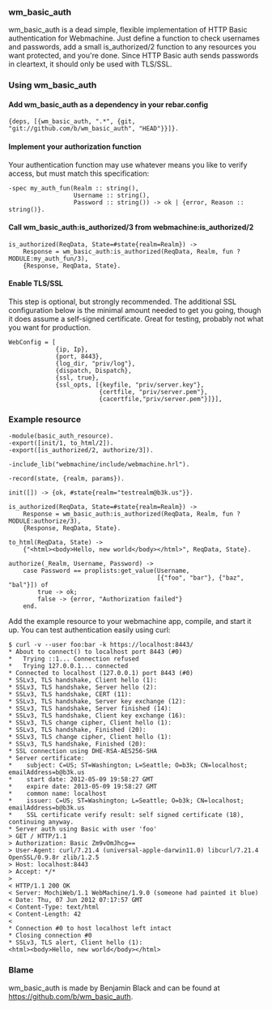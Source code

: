 ### wm_basic_auth

wm_basic_auth is a dead simple, flexible implementation of HTTP Basic authentication for Webmachine.  Just define a function to check usernames and passwords, add a small is_authorized/2 function to any resources you want protected, and you're done.  Since HTTP Basic auth sends passwords in cleartext, it should only be used with TLS/SSL.

### Using wm_basic_auth

#### Add wm_basic_auth as a dependency in your rebar.config

	{deps, [{wm_basic_auth, ".*", {git, "git://github.com/b/wm_basic_auth", "HEAD"}}]}.

#### Implement your authorization function

Your authentication function may use whatever means you like to verify access, but must match
this specification:

	-spec my_auth_fun(Realm :: string(),
	                  Username :: string(),
	                  Password :: string()) -> ok | {error, Reason :: string()}.

#### Call wm_basic_auth:is_authorized/3 from webmachine:is_authorized/2

	is_authorized(ReqData, State=#state{realm=Realm}) ->
	    Response = wm_basic_auth:is_authorized(ReqData, Realm, fun ?MODULE:my_auth_fun/3),
	    {Response, ReqData, State}.


#### Enable TLS/SSL

This step is optional, but strongly recommended.  The additional SSL configuration below is the minimal
amount needed to get you going, though it does assume a self-signed certificate.  Great for testing,
probably not what you want for production.

	WebConfig = [
	             {ip, Ip},
	             {port, 8443},
	             {log_dir, "priv/log"},
	             {dispatch, Dispatch},
	             {ssl, true},
				 {ssl_opts, [{keyfile, "priv/server.key"},
							 {certfile, "priv/server.pem"},
							 {cacertfile,"priv/server.pem"}]}],

### Example resource

	-module(basic_auth_resource).
	-export([init/1, to_html/2]).
	-export([is_authorized/2, authorize/3]).

	-include_lib("webmachine/include/webmachine.hrl").

	-record(state, {realm, params}).

	init([]) -> {ok, #state{realm="testrealm@b3k.us"}}.

	is_authorized(ReqData, State=#state{realm=Realm}) ->
	    Response = wm_basic_auth:is_authorized(ReqData, Realm, fun ?MODULE:authorize/3),
	    {Response, ReqData, State}.

	to_html(ReqData, State) ->
	    {"<html><body>Hello, new world</body></html>", ReqData, State}.

	authorize(_Realm, Username, Password) ->
	  	case Password == proplists:get_value(Username,
	    			                         [{"foo", "bar"}, {"baz", "bal"}]) of
			true -> ok;
			false -> {error, "Authorization failed"}
		end.

Add the example resource to your webmachine app, compile, and start it up.  You can test
authentication easily using curl:

	$ curl -v --user foo:bar -k https://localhost:8443/
	* About to connect() to localhost port 8443 (#0)
	*   Trying ::1... Connection refused
	*   Trying 127.0.0.1... connected
	* Connected to localhost (127.0.0.1) port 8443 (#0)
	* SSLv3, TLS handshake, Client hello (1):
	* SSLv3, TLS handshake, Server hello (2):
	* SSLv3, TLS handshake, CERT (11):
	* SSLv3, TLS handshake, Server key exchange (12):
	* SSLv3, TLS handshake, Server finished (14):
	* SSLv3, TLS handshake, Client key exchange (16):
	* SSLv3, TLS change cipher, Client hello (1):
	* SSLv3, TLS handshake, Finished (20):
	* SSLv3, TLS change cipher, Client hello (1):
	* SSLv3, TLS handshake, Finished (20):
	* SSL connection using DHE-RSA-AES256-SHA
	* Server certificate:
	* 	 subject: C=US; ST=Washington; L=Seattle; O=b3k; CN=localhost; emailAddress=b@b3k.us
	* 	 start date: 2012-05-09 19:58:27 GMT
	* 	 expire date: 2013-05-09 19:58:27 GMT
	* 	 common name: localhost
	* 	 issuer: C=US; ST=Washington; L=Seattle; O=b3k; CN=localhost; emailAddress=b@b3k.us
	* 	 SSL certificate verify result: self signed certificate (18), continuing anyway.
	* Server auth using Basic with user 'foo'
	> GET / HTTP/1.1
	> Authorization: Basic Zm9vOmJhcg==
	> User-Agent: curl/7.21.4 (universal-apple-darwin11.0) libcurl/7.21.4 OpenSSL/0.9.8r zlib/1.2.5
	> Host: localhost:8443
	> Accept: */*
	> 
	< HTTP/1.1 200 OK
	< Server: MochiWeb/1.1 WebMachine/1.9.0 (someone had painted it blue)
	< Date: Thu, 07 Jun 2012 07:17:57 GMT
	< Content-Type: text/html
	< Content-Length: 42
	< 
	* Connection #0 to host localhost left intact
	* Closing connection #0
	* SSLv3, TLS alert, Client hello (1):
	<html><body>Hello, new world</body></html>

### Blame

wm_basic_auth is made by Benjamin Black and can be found at https://github.com/b/wm_basic_auth.
